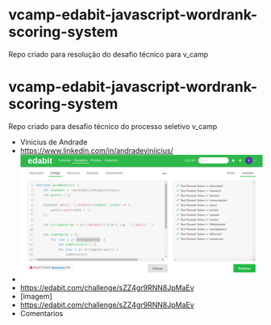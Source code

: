 # vcamp-edabit-javascript-wordrank-scoring-system
Repo criado para resolução do desafio técnico para v_camp
# vcamp-edabit-javascript-wordrank-scoring-system
Repo criado para desafio técnico do processo seletivo v_camp 


 -  Vinicius de Andrade
 -  https://www.linkedin.com/in/andradeviniicius/
 - ![Edabit result image](edabitWordRankScoringSystem.png)
 -  https://edabit.com/challenge/sZZ4gr9RNN8JpMaEv
 -  [imagem]
 -  https://edabit.com/challenge/sZZ4gr9RNN8JpMaEv
 -  Comentarios